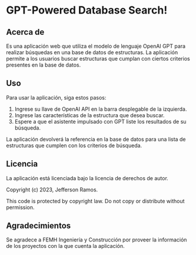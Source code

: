# GPT-Powered Database Search!

## **Acerca de**

Es una aplicación web que utiliza el modelo de lenguaje OpenAI GPT para realizar búsquedas en una base de datos de estructuras. La aplicación permite a los usuarios buscar estructuras que cumplan con ciertos criterios presentes en la base de datos.


## **Uso**

Para usar la aplicación, siga estos pasos:

1. Ingrese su llave de OpenAI API en la barra desplegable de la izquierda. 
2. Ingrese las características de la estructura que desea buscar.
3. Espere a que el asistente impulsado con GPT liste los resultados de su búsqueda.

La aplicación devolverá la referencia en la base de datos para una lista de estructuras que cumplen con los criterios de búsqueda.


## **Licencia**

La aplicación está licenciada bajo la licencia de derechos de autor.

Copyright (c) 2023, Jefferson Ramos. 

This code is protected by copyright law.
Do not copy or distribute without permission.
 

## **Agradecimientos**

Se agradece a FEMH Ingeniería y Construcción por proveer la información de los proyectos con la que cuenta la aplicación.
